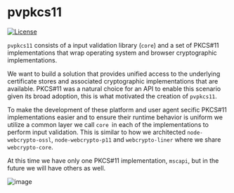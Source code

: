 # pvpkcs11

[![License](https://img.shields.io/badge/license-MIT-green.svg?style=flat)](https://raw.githubusercontent.com/PeculiarVentures/2key-ratchet/master/LICENSE.md)


`pvpkcs11` consists of a input validation library (`core`) and a set of PKCS#11 implementations that wrap operating system and browser cryptographic implementations. 

We want to build a solution that provides unified access to the underlying certificate stores and associated cryptographic implementations that are available. PKCS#11 was a natural choice for an API to enable this scenario given its broad adoption, this is what motivated the creation of `pvpkcs11`.

To make the development of these platform and user agent secific PKCS#11 implementations easier and to ensure their runtime behavior is uniform we utilize a common layer we call `core `in each of the implementations to perform input validation. This is similar to how we architected `node-webcrypto-ossl`, `node-webcrypto-p11` and `webcrypto-liner` where we share `webcrypto-core`.

At this time we have only one PKCS#11 implementation, `mscapi`, but in the future we will have others as well.

![image](https://cloud.githubusercontent.com/assets/1619279/23384355/63c91e98-fcff-11e6-95fa-f709186edbc6.png)

